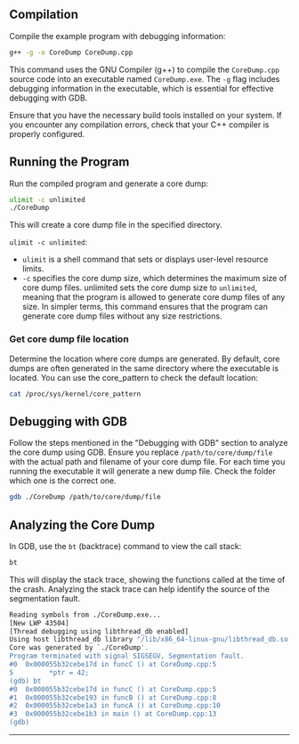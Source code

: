 ## Compilation

Compile the example program with debugging information:

```bash
g++ -g -o CoreDump CoreDump.cpp
```

This command uses the GNU Compiler (g++) to compile the `CoreDump.cpp` source code into an executable named `CoreDump.exe`. The `-g` flag includes debugging information in the executable, which is essential for effective debugging with GDB.

Ensure that you have the necessary build tools installed on your system. If you encounter any compilation errors, check that your C++ compiler is properly configured.

## Running the Program

Run the compiled program and generate a core dump:

```bash
ulimit -c unlimited
./CoreDump
```

This will create a core dump file in the specified directory.

`ulimit -c unlimited`:

- `ulimit` is a shell command that sets or displays user-level resource limits.
- `-c` specifies the core dump size, which determines the maximum size of core dump files.
unlimited sets the core dump size to `unlimited`, meaning that the program is allowed to generate core dump files of any size.
In simpler terms, this command ensures that the program can generate core dump files without any size restrictions.


### Get core dump file location

Determine the location where core dumps are generated. By default, core dumps are often generated in the same directory where the executable is located. You can use the core_pattern to check the default location:

```bash
cat /proc/sys/kernel/core_pattern
```

## Debugging with GDB

Follow the steps mentioned in the "Debugging with GDB" section to analyze the core dump using GDB. Ensure you replace `/path/to/core/dump/file` with the actual path and filename of your core dump file. For each time you running the executable it will generate a new dump file. Check the folder which one is the correct one.

```bash
gdb ./CoreDump /path/to/core/dump/file
```

## Analyzing the Core Dump

In GDB, use the `bt` (backtrace) command to view the call stack:

```bash
bt
```

This will display the stack trace, showing the functions called at the time of the crash. Analyzing the stack trace can help identify the source of the segmentation fault.

```bash
Reading symbols from ./CoreDump.exe...
[New LWP 43504]
[Thread debugging using libthread_db enabled]
Using host libthread_db library "/lib/x86_64-linux-gnu/libthread_db.so.1".
Core was generated by `./CoreDump'.
Program terminated with signal SIGSEGV, Segmentation fault.
#0  0x000055b32cebe17d in funcC () at CoreDump.cpp:5
5         *ptr = 42;
(gdb) bt
#0  0x000055b32cebe17d in funcC () at CoreDump.cpp:5
#1  0x000055b32cebe193 in funcB () at CoreDump.cpp:8
#2  0x000055b32cebe1a3 in funcA () at CoreDump.cpp:10
#3  0x000055b32cebe1b3 in main () at CoreDump.cpp:13
(gdb)
```

---

